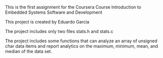 This is the first assignment for the Coursera Course Introduction to Embedded Systems Software and Development

This project is created by Eduardo Garcia

The project includes only two files stats.h and stats.c

The project includes some functions that can analyze an array of unsigned char data items and report analytics on the maximum, 
minimum, mean, and median of the data set.

